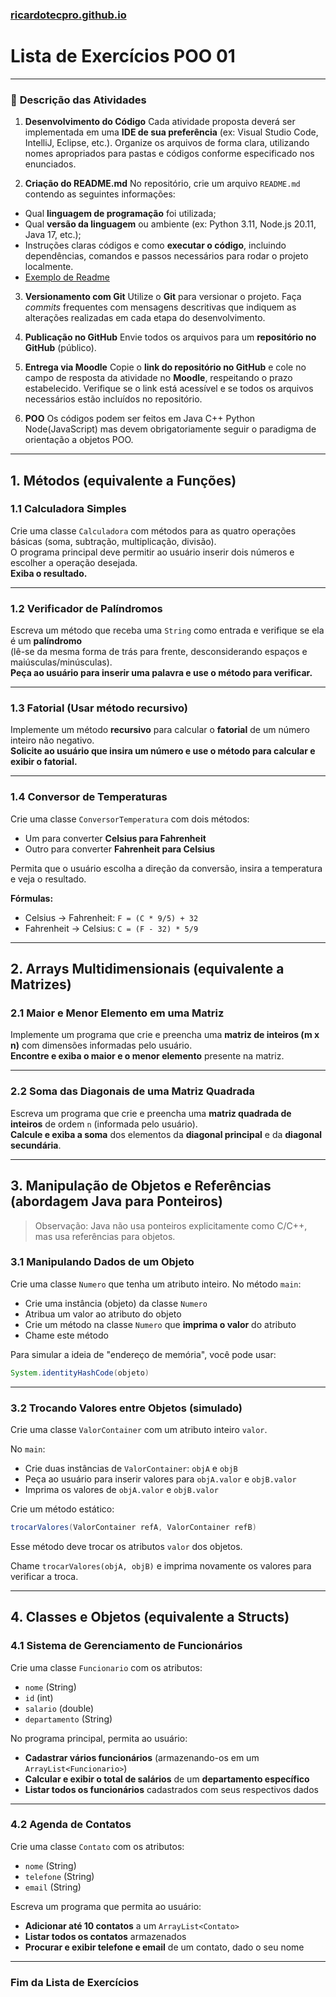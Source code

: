 ### [ricardotecpro.github.io](https://ricardotecpro.github.io/)

# Lista de Exercícios POO 01

---

### 📌 **Descrição das Atividades**

1. **Desenvolvimento do Código**
   Cada atividade proposta deverá ser implementada em uma **IDE de sua preferência** (ex: Visual Studio Code, IntelliJ, Eclipse, etc.). Organize os arquivos de forma clara, utilizando nomes apropriados para pastas e códigos conforme especificado nos enunciados.

2. **Criação do README.md**
   No repositório, crie um arquivo `README.md` contendo as seguintes informações:
* Qual **linguagem de programação** foi utilizada;
* Qual **versão da linguagem** ou ambiente (ex: Python 3.11, Node.js 20.11, Java 17, etc.);
* Instruções claras códigos e como **executar o código**, incluindo dependências, comandos e passos necessários para rodar o projeto localmente.
* [Exemplo de Readme](https://gist.github.com/ricardotecpro/7470466accecb9384f74b12603d0eb0f)

3. **Versionamento com Git**
   Utilize o **Git** para versionar o projeto. Faça *commits* frequentes com mensagens descritivas que indiquem as alterações realizadas em cada etapa do desenvolvimento.

4. **Publicação no GitHub**
   Envie todos os arquivos para um **repositório no GitHub** (público).

5. **Entrega via Moodle**
   Copie o **link do repositório no GitHub** e cole no campo de resposta da atividade no **Moodle**, respeitando o prazo estabelecido. Verifique se o link está acessível e se todos os arquivos necessários estão incluídos no repositório.

6. **POO**
   Os códigos podem ser feitos em Java C++ Python Node(JavaScript) mas devem obrigatoriamente seguir o paradigma de orientação a objetos POO.

---

## 1. Métodos (equivalente a Funções)

### 1.1 Calculadora Simples
Crie uma classe `Calculadora` com métodos para as quatro operações básicas (soma, subtração, multiplicação, divisão).  
O programa principal deve permitir ao usuário inserir dois números e escolher a operação desejada.  
**Exiba o resultado.**

---

### 1.2 Verificador de Palíndromos
Escreva um método que receba uma `String` como entrada e verifique se ela é um **palíndromo**  
(lê-se da mesma forma de trás para frente, desconsiderando espaços e maiúsculas/minúsculas).  
**Peça ao usuário para inserir uma palavra e use o método para verificar.**

---

### 1.3 Fatorial (Usar método recursivo)
Implemente um método **recursivo** para calcular o **fatorial** de um número inteiro não negativo.  
**Solicite ao usuário que insira um número e use o método para calcular e exibir o fatorial.**

---

### 1.4 Conversor de Temperaturas
Crie uma classe `ConversorTemperatura` com dois métodos:
- Um para converter **Celsius para Fahrenheit**
- Outro para converter **Fahrenheit para Celsius**

Permita que o usuário escolha a direção da conversão, insira a temperatura e veja o resultado.

**Fórmulas:**
- Celsius → Fahrenheit: `F = (C * 9/5) + 32`
- Fahrenheit → Celsius: `C = (F - 32) * 5/9`

---

## 2. Arrays Multidimensionais (equivalente a Matrizes)

### 2.1 Maior e Menor Elemento em uma Matriz
Implemente um programa que crie e preencha uma **matriz de inteiros (m x n)** com dimensões informadas pelo usuário.  
**Encontre e exiba o maior e o menor elemento** presente na matriz.

---

### 2.2 Soma das Diagonais de uma Matriz Quadrada
Escreva um programa que crie e preencha uma **matriz quadrada de inteiros** de ordem `n` (informada pelo usuário).  
**Calcule e exiba a soma** dos elementos da **diagonal principal** e da **diagonal secundária**.

---

## 3. Manipulação de Objetos e Referências (abordagem Java para Ponteiros)

> Observação: Java não usa ponteiros explicitamente como C/C++, mas usa referências para objetos.

### 3.1 Manipulando Dados de um Objeto
Crie uma classe `Numero` que tenha um atributo inteiro. No método `main`:
- Crie uma instância (objeto) da classe `Numero`
- Atribua um valor ao atributo do objeto
- Crie um método na classe `Numero` que **imprima o valor** do atributo
- Chame este método

Para simular a ideia de "endereço de memória", você pode usar:
```java
System.identityHashCode(objeto)
````

---

### 3.2 Trocando Valores entre Objetos (simulado)

Crie uma classe `ValorContainer` com um atributo inteiro `valor`.

No `main`:

* Crie duas instâncias de `ValorContainer`: `objA` e `objB`
* Peça ao usuário para inserir valores para `objA.valor` e `objB.valor`
* Imprima os valores de `objA.valor` e `objB.valor`

Crie um método estático:

```java
trocarValores(ValorContainer refA, ValorContainer refB)
```

Esse método deve trocar os atributos `valor` dos objetos.

Chame `trocarValores(objA, objB)` e imprima novamente os valores para verificar a troca.

---

## 4. Classes e Objetos (equivalente a Structs)

### 4.1 Sistema de Gerenciamento de Funcionários

Crie uma classe `Funcionario` com os atributos:

* `nome` (String)
* `id` (int)
* `salario` (double)
* `departamento` (String)

No programa principal, permita ao usuário:

* **Cadastrar vários funcionários** (armazenando-os em um `ArrayList<Funcionario>`)
* **Calcular e exibir o total de salários** de um **departamento específico**
* **Listar todos os funcionários** cadastrados com seus respectivos dados

---

### 4.2 Agenda de Contatos

Crie uma classe `Contato` com os atributos:

* `nome` (String)
* `telefone` (String)
* `email` (String)

Escreva um programa que permita ao usuário:

* **Adicionar até 10 contatos** a um `ArrayList<Contato>`
* **Listar todos os contatos** armazenados
* **Procurar e exibir telefone e email** de um contato, dado o seu nome

---

### Fim da Lista de Exercícios
